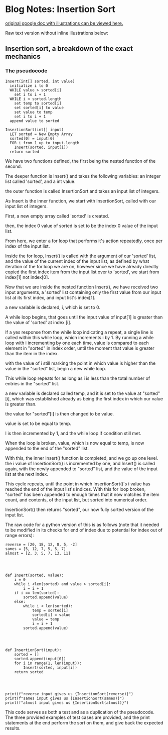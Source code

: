 # Blog Notes: Insertion Sort
[original google doc with illustrations can be viewed here.](https://docs.google.com/document/d/1valkQYVeUg3b3k2bwh6DJ8JnB2ZNm7azicWTesKi1OQ/edit?usp=sharing)

Raw text version without inline illustrations below:

## Insertion sort, a breakdown of the exact mechanics

### The pseudocode
```
Insert(int[] sorted, int value)
  initialize i to 0
  WHILE value > sorted[i]
    set i to i + 1
  WHILE i < sorted.length
    set temp to sorted[i]
    set sorted[i] to value
    set value to temp
    set i to i + 1
  append value to sorted

InsertionSort(int[] input)
  LET sorted = New Empty Array
  sorted[0] = input[0]
  FOR i from 1 up to input.length
    Insert(sorted, input[i])
  return sorted
```


We have two functions defined, the first being the nested function of the second.

The deeper function is Insert() and takes the following variables: an integer list called 'sorted', and a int value.

the outer function is called InsertionSort and takes an input list of integers.

As Insert is the inner function, we start with InsertionSort, called with our input list of integers.

First, a new empty array called 'sorted' is created.

then, the index 0 value of sorted is set to be the index 0 value of the input list.

From here, we enter a for loop that performs it's action repeatedly, once per index of the input list.

Inside the for loop, Insert() is called with the argument of our 'sorted' list, and the value of the current index of the input list, as defined by what iteration of the for loop we are on, however since we have already directly copied the first index item from the input list over to 'sorted', we start from index[1] not index[0].

Now that we are inside the nested function Insert(), we have received two input arguments,
a 'sorted' list containing only the first value from our input list at its first index, and input list's index[1].

a new variable is declared, i, which is set to 0.

A while loop begins, that goes until the input value of input[1] is greater than the value of 'sorted' at index [i].


If a yes response from the while loop indicating a repeat, a single line is called within this while loop, which increments i by 1. By running a while loop with i incrementing by one each time, value is compared to each element in "sorted" in index order, until the moment that value is greater than the item in the index.

with the value of i still marking the point in which value is higher than the value in the "sorted" list, begin a new while loop.

This while loop repeats for as long as i is less than the total number of entries in the "sorted" list.

a new variable is declared called temp, and it is set to the value at "sorted"[i], which was established already as being the first index in which our value is greater than.

the value for "sorted"[i] is then changed to be value.

value is set to be equal to temp.

I is then incremented by 1, and the while loop if condition still met.


When the loop is broken, value, which is now equal to temp, is now appended to the end of the "sorted" list.

With this, the inner Insert() function is completed, and we go up one level. the i value of InsertionSort() is incremented by one, and Insert() is called again, with the newly appended to "sorted" list, and the value of the input list at the next index.

This cycle repeats, until the point in which InsertionSort()'s i value has reached the end of the input list's indices. With this for loop broken, "sorted" has been appended to enough times that it now matches the item count, and contents, of the input list, but sorted into numerical order.

InsertionSort() then returns "sorted", our now fully sorted version of the input list.



The raw code for a python version of this is as follows (note that it needed to be modified in its checks for end of index due to potential for index out of range errors):

```
reverse = [20, 18, 12, 8, 5, -2]
sames = [5, 12, 7, 5, 5, 7]
almost = [2, 3, 5, 7, 13, 11]




def Insert(sorted, value):
    i = 0
    while i <len(sorted) and value > sorted[i]:
        i = i + 1
    if i == len(sorted):
        sorted.append(value)
    else:
        while i < len(sorted):
            temp = sorted[i]
            sorted[i] = value
            value = temp
            i = i + 1
        sorted.append(value)




def InsertionSort(input):
    sorted = []
    sorted.append(input[0])
    for i in range(1, len(input)):
        Insert(sorted, input[i])
    return sorted




print(f"reverse input gives us {InsertionSort(reverse)}")
print(f"sames input gives us {InsertionSort(sames)}")
print(f"almost input gives us {InsertionSort(almost)}")
```

This code serves as both a test and as a duplication of the pseudocode. The three provided examples of test cases are provided, and the print statements at the end perform the sort on them, and give back the expected results.
